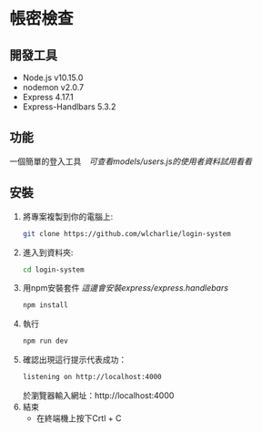 # 帳密檢查

## 開發工具
* Node.js v10.15.0
* nodemon v2.0.7
* Express 4.17.1
* Express-Handlbars 5.3.2

## 功能
一個簡單的登入工具　*可查看models/users.js的使用者資料試用看看*

## 安裝
1. 將專案複製到你的電腦上:
   ```sh
   git clone https://github.com/wlcharlie/login-system
   ```
2. 進入到資料夾:
    ```sh
    cd login-system
    ```
3. 用npm安裝套件 *這邊會安裝express/express.handlebars*
   ```sh
   npm install
   ```
4. 執行
   ```sh
   npm run dev
   ```
5. 確認出現這行提示代表成功：
    ```sh
    listening on http://localhost:4000
    ```
    於瀏覽器輸入網址：http://localhost:4000
7. 結束
    * 在終端機上按下Crtl + C